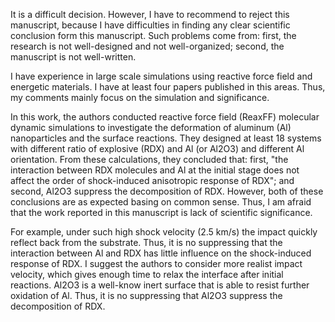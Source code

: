 It is a difficult decision. However, I have to recommend to reject this manuscript, because I have difficulties in finding any clear scientific conclusion form this manuscript. Such problems come from: first, the research is not well-designed and not well-organized; second, the manuscript is not well-written.

I have experience in large scale simulations using reactive force field and energetic materials. I have at least four papers published in this areas. Thus, my comments mainly focus on the simulation and significance.

In this work, the authors conducted reactive force field (ReaxFF) molecular dynamic simulations to investigate the deformation of aluminum (Al) nanoparticles and the surface reactions. They designed at least 18 systems with different ratio of explosive (RDX) and Al (or Al2O3) and different Al orientation. From these calculations, they concluded that: first, "the  interaction  between  RDX molecules  and  Al  at  the  initial  stage  does  not  affect  the  order  of  shock-induced anisotropic response of RDX"; and second, Al2O3 suppress the decomposition of RDX.
However, both of these conclusions are as expected basing on common sense. Thus, I am afraid that the work reported in this manuscript is lack of scientific significance.

For example, under such high shock velocity (2.5 km/s) the impact quickly reflect back from the substrate. Thus, it is no suppressing that the interaction between Al and RDX has little influence on the shock-induced response of RDX. I suggest the authors to consider more realist impact velocity, which gives enough time to relax the interface after initial reactions.
Al2O3 is a well-know inert surface that is able to resist further oxidation of Al. Thus, it is no suppressing that Al2O3 suppress the decomposition of RDX.
